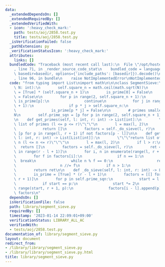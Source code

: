```yaml
---
data:
  _extendedDependsOn: []
  _extendedRequiredBy: []
  _extendedVerifiedWith:
  - icon: ':heavy_check_mark:'
    path: tests/aoj/2858.test.py
    title: tests/aoj/2858.test.py
  _isVerificationFailed: false
  _pathExtension: py
  _verificationStatusIcon: ':heavy_check_mark:'
  attributes:
    links: []
  bundledCode: "Traceback (most recent call last):\n  File \"/opt/hostedtoolcache/PyPy/3.7.13/x64/site-packages/onlinejudge_verify/documentation/build.py\"\
    , line 71, in _render_source_code_stat\n    bundled_code = language.bundle(stat.path,\
    \ basedir=basedir, options={'include_paths': [basedir]}).decode()\n  File \"/opt/hostedtoolcache/PyPy/3.7.13/x64/site-packages/onlinejudge_verify/languages/python.py\"\
    , line 96, in bundle\n    raise NotImplementedError\nNotImplementedError\n"
  code: "from typing import List\nimport math\n\n\nclass SegmentSieve:\n    def __init__(self,\
    \ N: int):\n        self.square_n = math.ceil(math.sqrt(N))\n        is_prime\
    \ = [True] * (self.square_n + 1)\n        is_prime[0] = False\n        is_prime[1]\
    \ = False\n\n        for p in range(2, self.square_n + 1):\n            if not\
    \ is_prime[p]:\n                continue\n            for j in range(2, self.square_n\
    \ + 1):\n                if p * j > self.square_n:\n                    break\n\
    \                is_prime[p * j] = False\n\n        # primes smaller than \u221A\
    N\n        self.prime_sqn = [p for p in range(2, self.square_n + 1) if is_prime[p]]\n\
    \n    def get_primes(self, l: int, r: int) -> List[int]:\n        \"\"\"return\
    \ list of primes (l <= p <= r)\"\"\"\n        l = max(l, 2)\n        if l > r:\n\
    \            return []\n        factors = self._do_sieve(l, r)\n        return\
    \ [p for p in range(l, r + 1) if not factors[p - l]]\n\n    def get_factors(self,\
    \ l: int, r: int) -> List[List[int]]:\n        \"\"\"return list of factors of\
    \ n (l <= n <= r)\"\"\"\n        l = max(l, 2)\n        if l > r:\n          \
    \  return []\n        factors = self._do_sieve(l, r)\n        ret = [[] for _\
    \ in range(r - l + 1)]\n        for i, n in enumerate(range(l, r + 1)):\n    \
    \        for f in factors[i]:\n                if n == 1:\n                  \
    \  break\n                while n % f == 0:\n                    ret[i].append(f)\n\
    \                    n //= f\n            if n > 1:\n                ret[i].append(n)\n\
    \        return ret\n\n    def _do_sieve(self, l: int, r: int) -> List[int]:\n\
    \        is_prime = [True] * (r - l + 1)\n        factors = [[] for _ in range(l,\
    \ r + 1)]\n        for p in self.prime_sqn:\n            start = l + (-l) % p\n\
    \            if start == p:\n                start *= 2\n            for i in\
    \ range(start, r + 1, p):\n                factors[i - l].append(p)\n        return\
    \ factors\n"
  dependsOn: []
  isVerificationFile: false
  path: library/segment_sieve.py
  requiredBy: []
  timestamp: '2023-01-14 22:09:01+09:00'
  verificationStatus: LIBRARY_ALL_AC
  verifiedWith:
  - tests/aoj/2858.test.py
documentation_of: library/segment_sieve.py
layout: document
redirect_from:
- /library/library/segment_sieve.py
- /library/library/segment_sieve.py.html
title: library/segment_sieve.py
---
```

